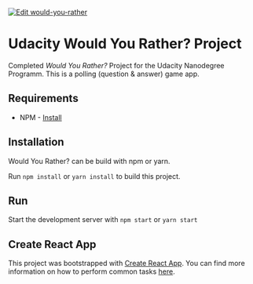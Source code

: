 [![Edit would-you-rather](https://codesandbox.io/static/img/play-codesandbox.svg)](https://codesandbox.io/s/github/rockschtar/reactnd-project-would-you-rather/tree/main/?fontsize=14&hidenavigation=1&theme=dark&view=preview)

# Udacity Would You Rather? Project

Completed _Would You Rather?_ Project for the Udacity Nanodegree Programm.
This is a polling (question & answer) game app.

## Requirements

* NPM - [Install](https://nodejs.org/)

## Installation

Would You Rather? can be build with npm or yarn.

Run `npm install` or `yarn install` to build this project.

## Run

Start the development server with `npm start` or `yarn start`

## Create React App

This project was bootstrapped with [Create React App](https://github.com/facebookincubator/create-react-app). You can find more information on how to perform common tasks [here](https://github.com/facebookincubator/create-react-app/blob/master/packages/react-scripts/template/README.md).

